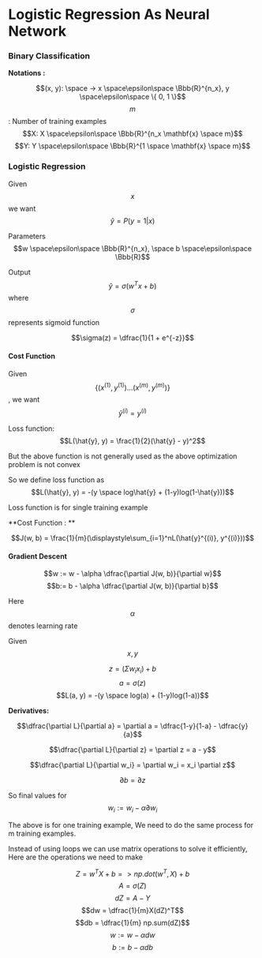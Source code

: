# Logistic Regression As Neural Network

### Binary Classification

**Notations :**

$$(x, y): \space -> x \space\epsilon\space \Bbb{R}^{n_x}, y \space\epsilon\space \{ 0, 1 \}$$
$$m$$: Number of training examples
$$X: X \space\epsilon\space \Bbb{R}^{n_x \mathbf{x} \space m}$$
$$Y: Y \space\epsilon\space \Bbb{R}^{1 \space \mathbf{x} \space m}$$

### Logistic Regression

Given $$x$$ we want $$\hat{y} = P(y = 1|x)$$

Parameters $$w \space\epsilon\space \Bbb{R}^{n_x}, \space b \space\epsilon\space \Bbb{R}$$

Output $$\hat{y} = \sigma(w^Tx + b)$$ where $$\sigma$$ represents sigmoid function

$$\sigma(z) = \dfrac{1}{1 + e^{-z}}$$

#### Cost Function

Given $$\{ (x^{(1)}, y^{(1)}) ... (x^{(m)}, y^{(m)}) \}$$, we want $$\hat{y}^{(i)} = y^{(i)} $$

Loss function: $$L(\hat{y}, y) = \frac{1}{2}(\hat{y} - y)^2$$

But the above function is not generally used as the above optimization problem is not convex

So we define loss function as 
$$L(\hat{y}, y) = -(y \space log\hat{y} + (1-y)log(1-\hat{y}))$$

Loss function is for single training example

**Cost Function : **

$$J(w, b) = \frac{1}{m}(\displaystyle\sum_{i=1}^nL(\hat{y}^{(i)}, y^{(i)}))$$

#### Gradient Descent

$$w := w - \alpha \dfrac{\partial J(w, b)}{\partial w}$$
$$b:= b - \alpha \dfrac{\partial J(w, b)}{\partial b}$$

Here $$\alpha$$ denotes learning rate


Given $$x, y$$

$$z = (\Sigma w_ix_i) + b$$
$$a = \sigma(z)$$
$$L(a, y) = -(y \space log(a) + (1-y)log(1-a))$$

**Derivatives:**

$$\dfrac{\partial L}{\partial a} = \partial a = \dfrac{1-y}{1-a} - \dfrac{y}{a}$$

$$\dfrac{\partial L}{\partial z} = \partial z = a - y$$

$$\dfrac{\partial L}{\partial w_i} = \partial w_i = x_i \partial z$$

$$\partial b = \partial z$$

So final values for $$w_i := w_i - \alpha \partial w_i$$

The above is for one training example, We need to do the same process for m training examples.

Instead of using loops we can use matrix operations to solve it efficiently, Here are the operations we need to make

$$Z = w^TX + b => np.dot(w^T, X) + b$$
$$A = \sigma(Z)$$
$$dZ = A - Y$$
$$dw = \dfrac{1}{m}X(dZ)^T$$
$$db = \dfrac{1}{m} np.sum(dZ)$$
$$w := w - \alpha dw$$
$$b := b - \alpha db$$

